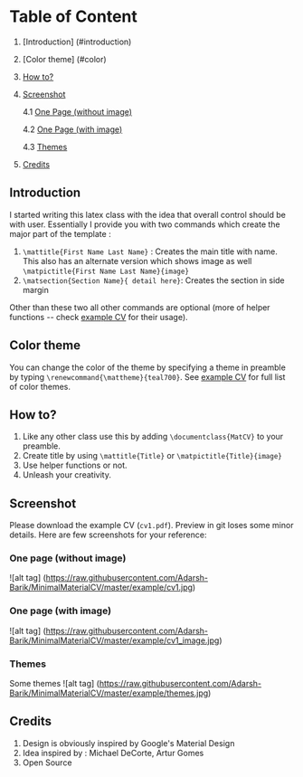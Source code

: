 #  Table of Content
1. [Introduction] (#introduction)
2. [Color theme] (#color)
3. [How to?](#howto)
4. [Screenshot](#screenshot)

	4.1 [One Page (without image)](#woi)

	4.2 [One Page (with image)](#wi)

	4.3 [Themes](#themes)
5. [Credits](#credits)


##  Introduction <a name="introduction"/>
I started writing this latex class with the idea that  overall control should be with user. Essentially I provide you with two commands which create the major part of the template :
1. `\mattitle{First Name Last Name}` : Creates the main title with name. This also has an alternate version which shows image as well `\matpictitle{First Name Last Name}{image}`
2. `\matsection{Section Name}{ detail here}`: Creates the section in side margin

Other than these two all other commands are optional (more of helper functions -- check [example CV](https://github.com/Adarsh-Barik/MinimalMaterialCV/blob/master/cv1.tex) for their usage).

## Color theme <a name="color"/>
You can change the color of the theme by specifying a theme in preamble by typing `\renewcommand{\mattheme}{teal700}`. See [example CV](https://github.com/Adarsh-Barik/MinimalMaterialCV/blob/master/cv1.tex) for full list of color themes.

## How to? <a name="howto" />
1. Like any other class use this by adding `\documentclass{MatCV}` to your preamble.  
2. Create title by using `\mattitle{Title}` or `\matpictitle{Title}{image}`
3. Use helper functions or not.
4. Unleash your creativity.

## Screenshot <a name="screenshot" />
Please download the example CV (`cv1.pdf`). Preview in git loses some minor details. Here are few screenshots for your reference:
### One page (without image) <a name="woi" />
![alt tag] (https://raw.githubusercontent.com/Adarsh-Barik/MinimalMaterialCV/master/example/cv1.jpg)
### One page (with image) <a name="wi" />
![alt tag] (https://raw.githubusercontent.com/Adarsh-Barik/MinimalMaterialCV/master/example/cv1_image.jpg)
### Themes <a name="themes" />
Some themes
![alt tag] (https://raw.githubusercontent.com/Adarsh-Barik/MinimalMaterialCV/master/example/themes.jpg)

## Credits <a name="credits" />
1. Design is obviously inspired by Google's Material Design
2. Idea inspired by : Michael DeCorte, Artur Gomes
3. Open Source